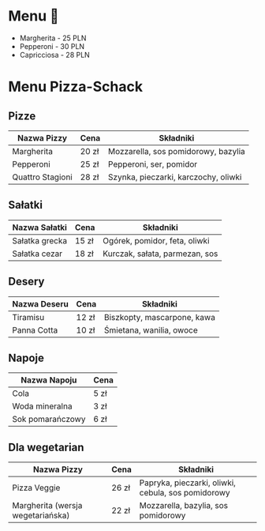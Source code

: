 # Menu 🍕
- Margherita - 25 PLN
- Pepperoni - 30 PLN
- Capricciosa - 28 PLN
# Menu Pizza-Schack

## Pizze
| Nazwa Pizzy     | Cena  | Składniki                    |
| ---------------- | ----- | ---------------------------- |
| Margherita       | 20 zł | Mozzarella, sos pomidorowy, bazylia |
| Pepperoni        | 25 zł | Pepperoni, ser, pomidor     |
| Quattro Stagioni | 28 zł | Szynka, pieczarki, karczochy, oliwki |

## Sałatki
| Nazwa Sałatki    | Cena  | Składniki                    |
| ---------------- | ----- | ---------------------------- |
| Sałatka grecka   | 15 zł | Ogórek, pomidor, feta, oliwki |
| Sałatka cezar    | 18 zł | Kurczak, sałata, parmezan, sos |

## Desery
| Nazwa Deseru     | Cena  | Składniki                    |
| ---------------- | ----- | ---------------------------- |
| Tiramisu         | 12 zł | Biszkopty, mascarpone, kawa |
| Panna Cotta      | 10 zł | Śmietana, wanilia, owoce |

## Napoje
| Nazwa Napoju     | Cena  |
| ---------------- | ----- |
| Cola             | 5 zł  |
| Woda mineralna   | 3 zł  |
| Sok pomarańczowy| 6 zł  |

## Dla wegetarian
| Nazwa Pizzy             | Cena  | Składniki                        |
| ----------------------- | ----- | -------------------------------- |
| Pizza Veggie            | 26 zł | Papryka, pieczarki, oliwki, cebula, sos pomidorowy |
| Margherita (wersja wegetariańska) | 22 zł | Mozzarella, bazylia, sos pomidorowy |
